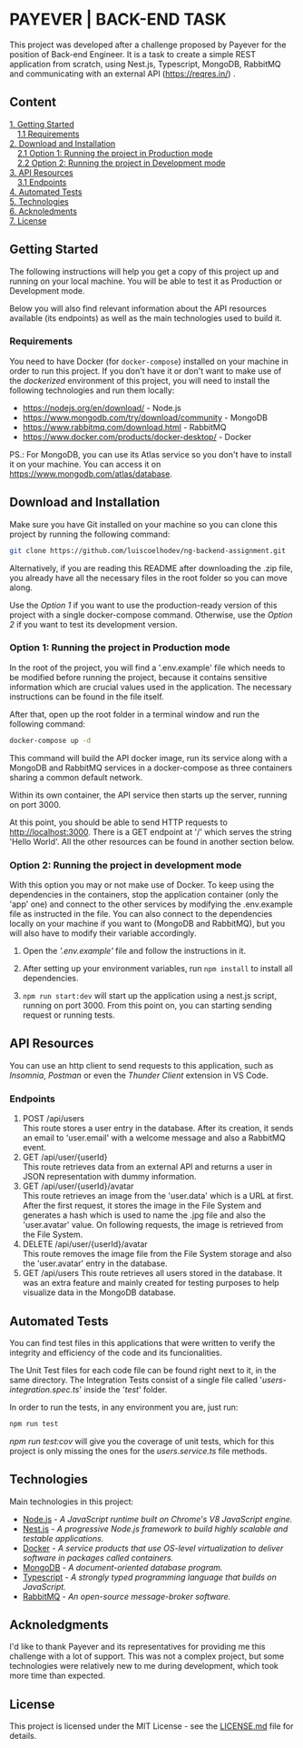 # PAYEVER | BACK-END TASK

This project was developed after a challenge proposed by Payever for the position of Back-end Engineer. It is a task to create a simple REST application from scratch, using Nest.js, Typescript, MongoDB, RabbitMQ and communicating with an external API (<https://reqres.in/>) .

## Content

[1. Getting Started](#getting-started)  
&emsp;[1.1 Requirements](#requirements)  
[2. Download and Installation](#download-and-installation)  
&emsp;[2.1 Option 1: Running the project in Production mode](#option-1-running-the-project-in-productionstaging-mode)  
&emsp;[2.2 Option 2: Running the project in Development mode](#option-2-running-the-project-in-development-mode)  
[3. API Resources](#api-resources)  
&emsp;[3.1 Endpoints](#endpoints)  
[4. Automated Tests](#automated-tests)  
[5. Technologies](#technologies)  
[6. Acknoledments](#acknoledgments)  
[7. License](#license)  

## Getting Started

The following instructions will help you get a copy of this project up and running on your local machine. You will be able to test it as Production or Development mode.

Below you will also find relevant information about the API resources available (its endpoints) as well as the main technologies used to build it.

### Requirements

You need to have Docker (for ```docker-compose```) installed on your machine in order to run this project. If you don't have it or don't want to make use of the *dockerized* environment of this project, you will need to install the following technologies and run them locally:

- <https://nodejs.org/en/download/> - Node.js
- <https://www.mongodb.com/try/download/community> - MongoDB
- <https://www.rabbitmq.com/download.html> - RabbitMQ
- <https://www.docker.com/products/docker-desktop/> - Docker

PS.: For MongoDB, you can use its Atlas service so you don't have to install it on your machine. You can access it on <https://www.mongodb.com/atlas/database>.

## Download and Installation

Make sure you have Git installed on your machine so you can clone this project by running the following command:

``` bash
git clone https://github.com/luiscoelhodev/ng-backend-assignment.git
```

Alternatively, if you are reading this README after downloading the .zip file, you already have all the necessary files in the root folder so you can move along.

Use the *Option 1* if you want to use the production-ready version of this project with a single docker-compose command. Otherwise, use the *Option 2* if you want to test its development version.  

### Option 1: Running the project in Production mode

In the root of the project, you will find a '.env.example' file which needs to be modified before running the project, because it contains sensitive information which are crucial values used in the application. The necessary instructions can be found in the file itself.

After that, open up the root folder in a terminal window and run the following command:

``` bash
docker-compose up -d
```

This command will build the API docker image, run its service along with a MongoDB and RabbitMQ services in a docker-compose as three containers sharing a common default network.

Within its own container, the API service then starts up the server, running on port 3000.

At this point, you should be able to send HTTP requests to <http://localhost:3000>. There is a GET endpoint at '/' which serves the string 'Hello World'. All the other resources can be found in another section below.

### Option 2: Running the project in development mode

With this option you may or not make use of Docker. To keep using the dependencies in the containers, stop the application container (only the 'app' one) and connect to the other services by modifying the .env.example file as instructed in the file. You can also connect to the dependencies locally on your machine if you want to (MongoDB and RabbitMQ), but you will also have to modify their variable accordingly.

1. Open the *'.env.example'* file and follow the instructions in it.

2. After setting up your environment variables, run ``` npm install ``` to install all dependencies.

3. ```npm run start:dev``` will start up the application using a nest.js script, running on port 3000. From this point on, you can starting sending request or running tests.

## API Resources

You can use an http client to send requests to this application, such as *Insomnia*, *Postman* or even the *Thunder Client* extension in VS Code.

### Endpoints

1. POST /api/users  
This route stores a user entry in the database. After its creation, it sends an email to 'user.email' with a welcome message and also a RabbitMQ event.
2. GET /api/user/{userId}  
This route retrieves data from an external API and returns a user in JSON representation with dummy information.
3. GET /api/user/{userId}/avatar  
This route retrieves an image from the 'user.data' which is a URL at first. After the first request, it stores the image in the File System and generates a hash which is used to name the .jpg file and also the 'user.avatar' value. On following requests, the image is retrieved from the File System.
4. DELETE /api/user/{userId}/avatar  
This route removes the image file from the File System storage and also the 'user.avatar' entry in the database.
5. GET /api/users
This route retrieves all users stored in the database. It was an extra feature and mainly created for testing purposes to help visualize data in the MongoDB database.  

## Automated Tests

You can find test files in this applications that were written to verify the integrity and efficiency of the code and its funcionalities.  

The Unit Test files for each code file can be found right next to it, in the same directory. The Integration Tests consist of a single file called '*users-integration.spec.ts*' inside the '*test*' folder.

In order to run the tests, in any environment you are, just run:

``` bash
npm run test
```

*npm run test:cov* will give you the coverage of unit tests, which for this project is only missing the ones for the *users.service.ts* file methods.

## Technologies  

Main technologies in this project:

- [Node.js](https://nodejs.org/en/) - *A JavaScript runtime built on Chrome's V8 JavaScript engine.*
- [Nest.js](https://nestjs.com/) - *A progressive Node.js framework to build highly scalable and testable applications.*
- [Docker](https://www.docker.com/) - *A service products that use OS-level virtualization to deliver software in packages called containers.*
- [MongoDB](https://www.mongodb.com/) - *A document-oriented database program.*
- [Typescript](https://www.typescriptlang.org/) - *A strongly typed programming language that builds on JavaScript.*
- [RabbitMQ](https://www.rabbitmq.com/) - *An open-source message-broker software.*

## Acknoledgments

I'd like to thank Payever and its representatives for providing me this challenge with a lot of support. This was not a complex project, but some technologies were relatively new to me during development, which took more time than expected.

## License

This project is licensed under the MIT License - see the [LICENSE.md](LICENSE) file for details.
